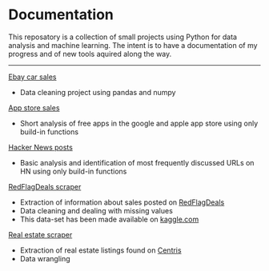 # Documentation
This reposatory is a collection of small projects using Python for data analysis and machine learning. The intent is to have a documentation of my progress and of new tools aquired along the way. <br />

___

[Ebay car sales](https://github.com/Jahnic/Documentation/blob/master/ebay_car_sales.ipynb) <br />
* Data cleaning project using pandas and numpy <br />

[App store sales](https://github.com/Jahnic/Projects/blob/master/free_app_analysis.ipynb) <br />
* Short analysis of free apps in the google and apple app store using only build-in functions <br />

[Hacker News posts](https://github.com/Jahnic/Projects/blob/master/hacker_news.ipynb) <br />
* Basic analysis and identification of most frequently discussed URLs on HN using only build-in functions

[RedFlagDeals scraper](https://github.com/Jahnic/Documentation/blob/master/RedFlagDeals)
* Extraction of information about sales posted on [RedFlagDeals](https://forums.redflagdeals.com/hot-deals-f9/)
* Data cleaning and dealing with missing values
* This data-set has been made available on [kaggle.com](https://www.kaggle.com/jahnic/data-on-sales-posted-on-redflagdeals/)

[Real estate scraper](https://github.com/Jahnic/Documentation/tree/master/RealEstate)
* Extraction of real estate listings found on [Centris](https://www.centris.ca/)
* Data wrangling 
